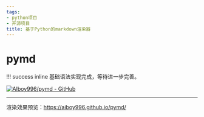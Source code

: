 ```yaml
---
tags:
- python项目
- 开源项目
title: 基于Python的markdown渲染器
---
```


# pymd
!!! success inline
    基础语法实现完成，等待进一步完善。

[![AIboy996/pymd - GitHub](https://gh-card.dev/repos/AIboy996/pymd.svg?fullname=)](https://github.com/AIboy996/pymd)

<hr>

渲染效果预览：<https://aiboy996.github.io/pymd/>